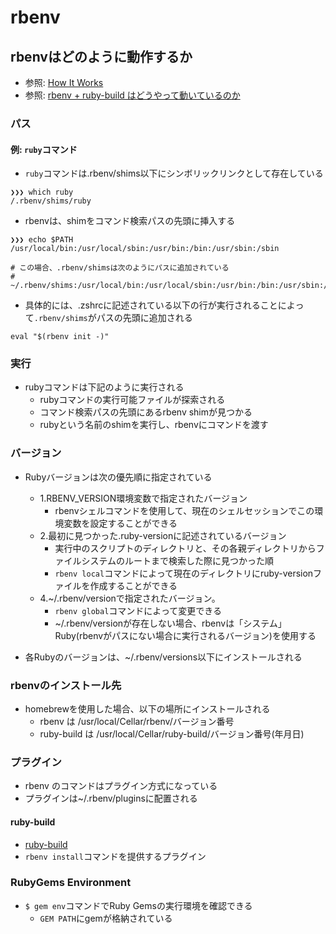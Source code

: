 # rbenv
## rbenvはどのように動作するか
- 参照: [How It Works](https://github.com/rbenv/rbenv/blob/master/README.md#how-it-works)
- 参照: [rbenv + ruby-build はどうやって動いているのか](https://takatoshiono.hatenablog.com/entry/2015/01/09/012040)

### パス
#### 例: `ruby`コマンド
- `ruby`コマンドは.rbenv/shims以下にシンボリックリンクとして存在している
```
❯❯❯ which ruby
/.rbenv/shims/ruby
```

- rbenvは、shimをコマンド検索パスの先頭に挿入する
```
❯❯❯ echo $PATH
/usr/local/bin:/usr/local/sbin:/usr/bin:/bin:/usr/sbin:/sbin

# この場合、.rbenv/shimsは次のようにパスに追加されている
# ~/.rbenv/shims:/usr/local/bin:/usr/local/sbin:/usr/bin:/bin:/usr/sbin:/sbin
```

- 具体的には、.zshrcに記述されている以下の行が実行されることによって`.rbenv/shims`がパスの先頭に追加される
```
eval "$(rbenv init -)"
```

### 実行
- rubyコマンドは下記のように実行される
  - rubyコマンドの実行可能ファイルが探索される
  - コマンド検索パスの先頭にあるrbenv shimが見つかる
  - rubyという名前のshimを実行し、rbenvにコマンドを渡す

### バージョン
- Rubyバージョンは次の優先順に指定されている
  - 1.RBENV_VERSION環境変数で指定されたバージョン
    - rbenvシェルコマンドを使用して、現在のシェルセッションでこの環境変数を設定することができる
  - 2.最初に見つかった.ruby-versionに記述されているバージョン
    - 実行中のスクリプトのディレクトリと、その各親ディレクトリからファイルシステムのルートまで検索した際に見つかった順
    - `rbenv local`コマンドによって現在のディレクトリにruby-versionファイルを作成することができる
  - 4.~/.rbenv/versionで指定されたバージョン。
    - `rbenv global`コマンドによって変更できる
    - ~/.rbenv/versionが存在しない場合、rbenvは「システム」Ruby(rbenvがパスにない場合に実行されるバージョン)を使用する

- 各Rubyのバージョンは、~/.rbenv/versions以下にインストールされる

### rbenvのインストール先
- homebrewを使用した場合、以下の場所にインストールされる
  - rbenv は /usr/local/Cellar/rbenv/バージョン番号
  - ruby-build は /usr/local/Cellar/ruby-build/バージョン番号(年月日)

### プラグイン
- rbenv のコマンドはプラグイン方式になっている
- プラグインは~/.rbenv/pluginsに配置される

#### ruby-build
- [ruby-build](http://ruby.studio-kingdom.com/rbenv/ruby_build/)
- `rbenv install`コマンドを提供するプラグイン

### RubyGems Environment
- `$ gem env`コマンドでRuby Gemsの実行環境を確認できる
  - `GEM PATH`にgemが格納されている
